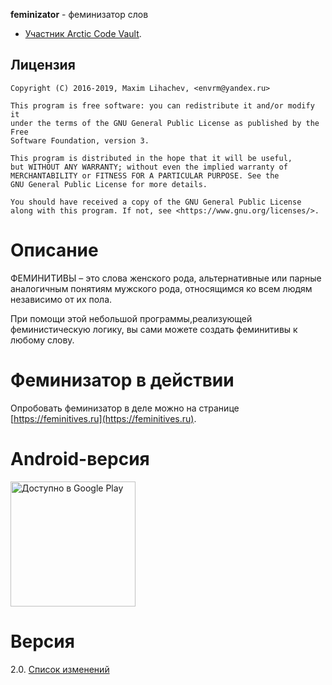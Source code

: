 **feminizator** - феминизатор слов

* [Участник Arctic Code Vault](https://archiveprogram.github.com/).

## Лицензия
    Copyright (C) 2016-2019, Maxim Lihachev, <envrm@yandex.ru>

    This program is free software: you can redistribute it and/or modify it
    under the terms of the GNU General Public License as published by the Free
    Software Foundation, version 3.

    This program is distributed in the hope that it will be useful,
    but WITHOUT ANY WARRANTY; without even the implied warranty of
    MERCHANTABILITY or FITNESS FOR A PARTICULAR PURPOSE. See the
    GNU General Public License for more details.

    You should have received a copy of the GNU General Public License
    along with this program. If not, see <https://www.gnu.org/licenses/>.

# Описание

ФЕМИНИТИВЫ – это слова женского рода, альтернативные или парные аналогичным
понятиям мужского рода, относящимся ко всем людям независимо от их пола.

При помощи этой небольшой программы,реализующей феминистическую логику, вы сами
можете создать феминитивы к любому слову.

# Феминизатор в действии

Опробовать феминизатор в деле можно на странице [https://feminitives.ru](https://feminitives.ru).

# Android-версия
   
  <a href='https://play.google.com/store/apps/details?id=com.feminitives' target="_blank">
    <img alt='Доступно в Google Play' src='https://play.google.com/intl/en_us/badges/static/images/badges/ru_badge_web_generic.png' width=200/>
  </a>

# Версия

2.0. [Список изменений](CHANGELOG.md)

